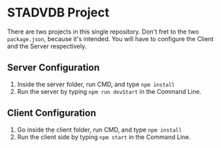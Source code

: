 # STADVDB Project

There are two projects in this single repository. Don't fret to the two `package.json`, because it's intended. You will have to configure the Client and the Server respectively.

## Server Configuration
1. Inside the server folder, run CMD, and type `npm install`
2. Run the server by typing `npm run devStart` in the Command Line.

## Client Configuration
1. Go inside the client folder, run CMD, and type `npm install`
2. Run the client side by typing `npm start` in the Command Line.

